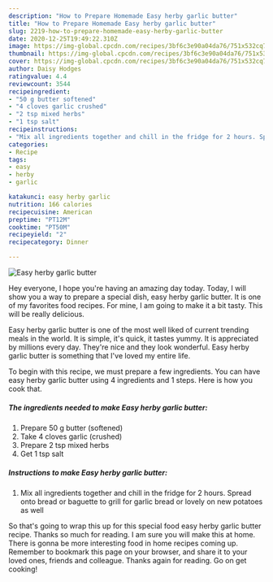 ```yaml
---
description: "How to Prepare Homemade Easy herby garlic butter"
title: "How to Prepare Homemade Easy herby garlic butter"
slug: 2219-how-to-prepare-homemade-easy-herby-garlic-butter
date: 2020-12-25T19:49:22.310Z
image: https://img-global.cpcdn.com/recipes/3bf6c3e90a04da76/751x532cq70/easy-herby-garlic-butter-recipe-main-photo.jpg
thumbnail: https://img-global.cpcdn.com/recipes/3bf6c3e90a04da76/751x532cq70/easy-herby-garlic-butter-recipe-main-photo.jpg
cover: https://img-global.cpcdn.com/recipes/3bf6c3e90a04da76/751x532cq70/easy-herby-garlic-butter-recipe-main-photo.jpg
author: Daisy Hodges
ratingvalue: 4.4
reviewcount: 3544
recipeingredient:
- "50 g butter softened"
- "4 cloves garlic crushed"
- "2 tsp mixed herbs"
- "1 tsp salt"
recipeinstructions:
- "Mix all ingredients together and chill in the fridge for 2 hours. Spread onto bread or baguette to grill for garlic bread or lovely on new potatoes as well"
categories:
- Recipe
tags:
- easy
- herby
- garlic

katakunci: easy herby garlic 
nutrition: 166 calories
recipecuisine: American
preptime: "PT12M"
cooktime: "PT50M"
recipeyield: "2"
recipecategory: Dinner

---
```



![Easy herby garlic butter](https://img-global.cpcdn.com/recipes/3bf6c3e90a04da76/751x532cq70/easy-herby-garlic-butter-recipe-main-photo.jpg)

Hey everyone, I hope you're having an amazing day today. Today, I will show you a way to prepare a special dish, easy herby garlic butter. It is one of my favorites food recipes. For mine, I am going to make it a bit tasty. This will be really delicious.

Easy herby garlic butter is one of the most well liked of current trending meals in the world. It is simple, it's quick, it tastes yummy. It is appreciated by millions every day. They're nice and they look wonderful. Easy herby garlic butter is something that I've loved my entire life.




To begin with this recipe, we must prepare a few ingredients. You can have easy herby garlic butter using 4 ingredients and 1 steps. Here is how you cook that.

<!--inarticleads1-->

##### The ingredients needed to make Easy herby garlic butter:

1. Prepare 50 g butter (softened)
1. Take 4 cloves garlic (crushed)
1. Prepare 2 tsp mixed herbs
1. Get 1 tsp salt




<!--inarticleads2-->

##### Instructions to make Easy herby garlic butter:

1. Mix all ingredients together and chill in the fridge for 2 hours. Spread onto bread or baguette to grill for garlic bread or lovely on new potatoes as well




So that's going to wrap this up for this special food easy herby garlic butter recipe. Thanks so much for reading. I am sure you will make this at home. There is gonna be more interesting food in home recipes coming up. Remember to bookmark this page on your browser, and share it to your loved ones, friends and colleague. Thanks again for reading. Go on get cooking!
